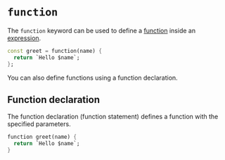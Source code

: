 # `function`

The `function` keyword can be used to define a [function][concept-functions] inside an [expression][concept-expressions].

```dart
const greet = function(name) {
  return `Hello $name`;
};
```

You can also define functions using a function declaration.

## Function declaration

The function declaration (function statement) defines a function with the specified parameters.

```dart
function greet(name) {
  return `Hello $name`;
}
```

[concept-expressions]: ../../../reference/concepts/expressions.md
[concept-functions]: ../../../reference/concepts/functions.md
